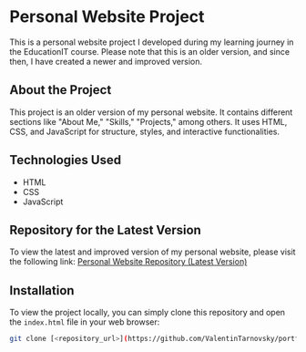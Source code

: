 # Personal Website Project

This is a personal website project I developed during my learning journey in the EducationIT course. Please note that this is an older version, and since then, I have created a newer and improved version.

## About the Project

This project is an older version of my personal website. It contains different sections like "About Me," "Skills," "Projects," among others. It uses HTML, CSS, and JavaScript for structure, styles, and interactive functionalities.

## Technologies Used

- HTML
- CSS
- JavaScript

## Repository for the Latest Version

To view the latest and improved version of my personal website, please visit the following link: [Personal Website Repository (Latest Version)](#)

## Installation

To view the project locally, you can simply clone this repository and open the `index.html` file in your web browser:

```bash
git clone [<repository_url>](https://github.com/ValentinTarnovsky/portfolio.git)
```
